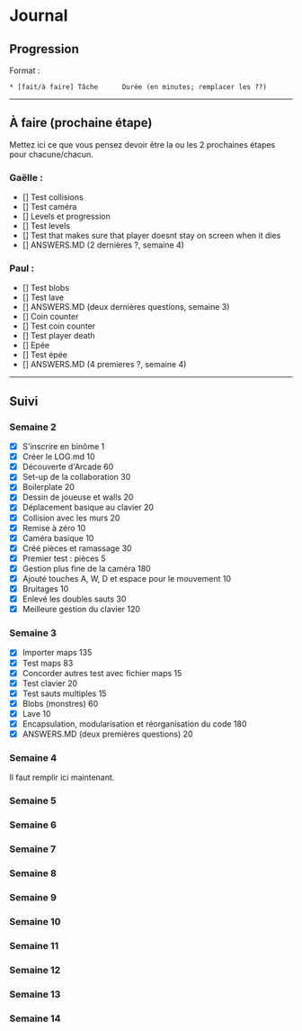 # Journal

## Progression

Format :

    * [fait/à faire] Tâche      Durée (en minutes; remplacer les ??)

---

## À faire (prochaine étape)

Mettez ici ce que vous pensez devoir être la ou les 2 prochaines étapes pour chacune/chacun.

### Gaëlle : 
* [] Test collisions
* [] Test caméra
* [] Levels et progression
* [] Test levels
* [] Test that makes sure that player doesnt stay on screen when it dies
* [] ANSWERS.MD (2 dernières ?, semaine 4)

### Paul : 
* [] Test blobs
* [] Test lave
* [] ANSWERS.MD (deux dernières questions, semaine 3)
* [] Coin counter
* [] Test coin counter
* [] Test player death
* [] Epée
* [] Test épée
* [] ANSWERS.MD (4 premieres ?, semaine 4)


---

## Suivi

### Semaine 2

* [x] S'inscrire en binôme                                             1
* [x] Créer le LOG.md                                                 10
* [x] Découverte d'Arcade                                             60
* [x] Set-up de la collaboration                                      30
* [x] Boilerplate                                                     20
* [x] Dessin de joueuse et walls                                      20
* [x] Déplacement basique au clavier                                  20
* [x] Collision avec les murs                                         20
* [x] Remise à zéro                                                   10
* [x] Caméra basique                                                  10
* [x] Créé pièces et ramassage                                        30
* [x] Premier test : pièces                                            5
* [x] Gestion plus fine de la caméra                                 180
* [x] Ajouté touches A, W, D et espace pour le mouvement              10
* [x] Bruitages                                                       10
* [x] Enlevé les doubles sauts                                        30
* [x] Meilleure gestion du clavier                                   120

### Semaine 3

* [x] Importer maps                                                  135
* [x] Test maps                                                       83
* [x] Concorder autres test avec fichier maps                         15
* [x] Test clavier                                                    20
* [x] Test sauts multiples                                            15
* [x] Blobs (monstres)                                                60
* [x] Lave                                                            10
* [x] Encapsulation, modularisation et réorganisation du code        180    
* [x] ANSWERS.MD (deux premières questions)                           20                                         

### Semaine 4

Il faut remplir ici maintenant.

### Semaine 5

### Semaine 6

### Semaine 7

### Semaine 8

### Semaine 9

### Semaine 10

### Semaine 11

### Semaine 12

### Semaine 13

### Semaine 14